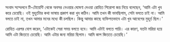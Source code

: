 সংবাদ সম্মেলনে টি-টোয়েন্টি থেকে অবসর নেওয়ার ঘোষণা দেওয়া রোহিত শিরোপা জয় নিয়ে বলেছেন, ‘আমি এটা খুব করে চেয়েছি। ওই মুহূর্তটার কথা ভাষায় প্রকাশ করা খুব কঠিন। আমি তখন কী ভাবছিলাম, সেটা বলতে চাই না। আমি বলতে চাই না, তখন আমার মনের মধ্যে কী চলছিল। কিন্তু আমার কাছে ব্যক্তিগতভাবে এটা খুব আবেগের মুহূর্ত ছিল।’

রোহিত এরপর যোগ করেন, ‘এটাকেই সেরা সময় বলতে হবে। আমি এটাই বলতে পারি। এর কারণ, যতটা মরিয়া হয়ে আমি এটা জিততে চেয়েছি। আমি এটার জন্য মরিয়া ছিলাম। আমি কাপ জিততে চেয়েছি।’

